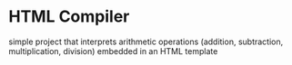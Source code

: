 # HTML Compiler

simple project that interprets arithmetic operations (addition, subtraction, multiplication, division) embedded in an HTML template